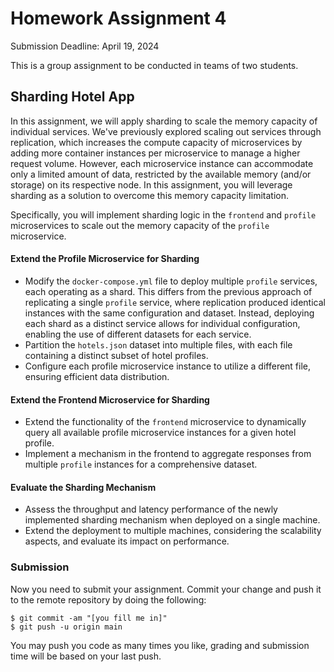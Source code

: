 # Homework Assignment 4

Submission Deadline: April 19, 2024

This is a group assignment to be conducted in teams of two students.

## Sharding Hotel App

In this assignment, we will apply sharding to scale the memory capacity of individual services. We've previously explored scaling out services through replication, which increases the compute capacity of microservices by adding more container instances per microservice to manage a higher request volume. 
However, each microservice instance can accommodate only a limited amount of data, restricted by the available memory (and/or storage) on its respective node. 
In this assignment, you will leverage sharding as a solution to overcome this memory capacity limitation.

Specifically, you will implement sharding logic in the `frontend` and `profile` microservices to scale out the memory capacity of the `profile` microservice.

#### Extend the Profile Microservice for Sharding

- Modify the `docker-compose.yml` file to deploy multiple `profile` services, each operating as a shard. This differs from the previous approach of replicating a single `profile` service, where replication produced identical instances with the same configuration and dataset. Instead, deploying each shard as a distinct service allows for individual configuration, enabling the use of different datasets for each service.
- Partition the `hotels.json` dataset into multiple files, with each file containing a distinct subset of hotel profiles.
- Configure each profile microservice instance to utilize a different file, ensuring efficient data distribution.

#### Extend the Frontend Microservice for Sharding

- Extend the functionality of the `frontend` microservice to dynamically query all available profile microservice instances for a given hotel profile.
- Implement a mechanism in the frontend to aggregate responses from multiple `profile` instances for a comprehensive dataset.

#### Evaluate the Sharding Mechanism
- Assess the throughput and latency performance of the newly implemented sharding mechanism when deployed on a single machine.
- Extend the deployment to multiple machines, considering the scalability aspects, and evaluate its impact on performance.

### Submission

Now you need to submit your assignment. Commit your change and push it to the remote repository by doing the following:

```
$ git commit -am "[you fill me in]"
$ git push -u origin main
```

You may push you code as many times you like, grading and submission time will be based on your last push.
